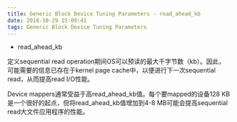 ```yaml
---
title: Generic Block Device Tuning Parameters - read_ahead_kb
date: 2018-10-29 15:09:41
tags: Generic Block Device Tuning Parameters
---
```




- read_ahead_kb

定义sequential read operation期间OS可以预读的最大千字节数（kb）。因此，可能需要的信息已存在于kernel page cache中，以便进行下一次sequential read，从而提高read I/O性能。

Device mappers通常受益于高read_ahead_kb值。每个要mapped的设备128 KB是一个很好的起点，但将read_ahead_kb值增加到4-8 MB可能会提高sequential read大文件应用程序的性能。